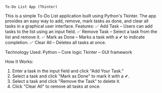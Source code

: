                                                                                        To-Do List App (Tkinter)


This is a simple To-Do List application built using Python's Tkinter. The app provides an easy way to add, remove, mark tasks as done, and clear all tasks in a graphical user interface.
Features:
✅ Add Task – Users can add tasks to the list using an input field.
✅ Remove Task – Select a task from the list and remove it.
✅ Mark as Done – Marks a task with a ✔ to indicate completion.
✅ Clear All – Deletes all tasks at once.

Technology Used:
Python – Core logic
Tkinter – GUI framework

How It Works:
1. Enter a task in the input field and click "Add Your Task."
2. Select a task and click "Mark as Done" to mark it with a ✔.
3. Select a task and click "Remove the Task" to delete it.
4. Click "Clear All" to remove all tasks at once.
